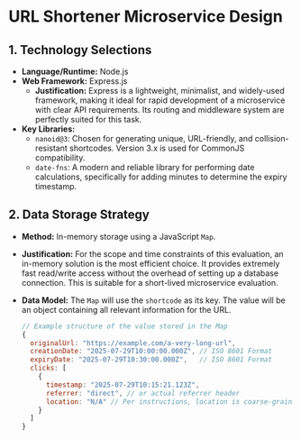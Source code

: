 # URL Shortener Microservice Design

## 1. Technology Selections
- **Language/Runtime:** Node.js
- **Web Framework:** Express.js
  - **Justification:** Express is a lightweight, minimalist, and widely-used framework, making it ideal for rapid development of a microservice with clear API requirements. Its routing and middleware system are perfectly suited for this task.
- **Key Libraries:**
  - `nanoid@3`: Chosen for generating unique, URL-friendly, and collision-resistant shortcodes. Version 3.x is used for CommonJS compatibility.
  - `date-fns`: A modern and reliable library for performing date calculations, specifically for adding minutes to determine the expiry timestamp.

## 2. Data Storage Strategy
- **Method:** In-memory storage using a JavaScript `Map`.
- **Justification:** For the scope and time constraints of this evaluation, an in-memory solution is the most efficient choice. It provides extremely fast read/write access without the overhead of setting up a database connection. This is suitable for a short-lived microservice evaluation.
- **Data Model:** The `Map` will use the `shortcode` as its key. The value will be an object containing all relevant information for the URL.

  ```javascript
  // Example structure of the value stored in the Map
  {
    originalUrl: "https://example.com/a-very-long-url",
    creationDate: "2025-07-29T10:00:00.000Z", // ISO 8601 Format
    expiryDate: "2025-07-29T10:30:00.000Z",   // ISO 8601 Format
    clicks: [
      {
        timestamp: "2025-07-29T10:15:21.123Z",
        referrer: "direct", // or actual referrer header
        location: "N/A" // Per instructions, location is coarse-grained
      }
    ]
  }